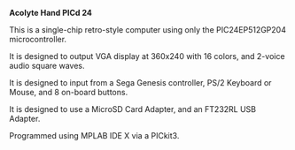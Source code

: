 <b>Acolyte Hand PICd 24</b>

This is a single-chip retro-style computer using only the PIC24EP512GP204 microcontroller.  

It is designed to output VGA display at 360x240 with 16 colors, and 2-voice audio square waves.

It is designed to input from a Sega Genesis controller, PS/2 Keyboard or Mouse, and 8 on-board buttons.

It is designed to use a MicroSD Card Adapter, and an FT232RL USB Adapter.

Programmed using MPLAB IDE X via a PICkit3.
